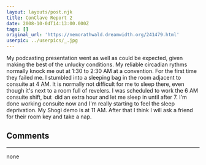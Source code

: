 ```yaml
---
layout: layouts/post.njk
title: ConClave Report 2
date: 2008-10-04T14:13:00.000Z
tags: []
original_url: 'https://nemorathwald.dreamwidth.org/241479.html'
userpic: ../userpics/_.jpg
---
```

My podcasting presentation went as well as could be expected, given making the best of the unlucky conditions. My reliable circadian rythms normally knock me out at 1:30 to 2:30 AM at a convention. For the first time they failed me. I stumbled into a sleeping bag in the room adjacent to consuite at 4 AM. It is normally not difficult for me to sleep there, even though it's next to a room full of revelers. I was scheduled to work the 6 AM consuite shift, but  did an extra hour and let me sleep in until after 7. I'm done working consuite now and I'm really starting to feel the sleep deprivation. My Shogi demo is at 11 AM. After that I think I will ask a friend for their room key and take a nap.

## Comments

---

none
